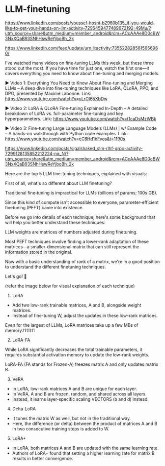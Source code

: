 # LLM-finetuning

https://www.linkedin.com/posts/youssef-hosni-b2960b135_if-you-would-like-to-get-your-hands-on-llm-activity-7295459477489672192-49Mu/?utm_source=share&utm_medium=member_android&rcm=ACoAAAe8D0cBW3NxXQaB93SNhHswReYjboBh_2k

https://www.linkedin.com/feed/update/urn:li:activity:7355228285615656960/

I've watched many videos on fine-tuning LLMs this week, but these three stood out the most. If you have time for just one, watch the first one—it covers everything you need to know about fine-tuning and merging models.

► Video 1: Everything You Need to Know About Fine-tuning and Merging LLMs – A deep dive into fine-tuning techniques like LoRA, QLoRA, PPO, and DPO, presented by Maxime Labonne. Link: https://www.youtube.com/watch?v=uLrOI65XbDw

► Video 2: LoRA & QLoRA Fine-tuning Explained In-Depth – A detailed breakdown of LoRA vs. full-parameter fine-tuning and key hyperparameters.
Link: https://www.youtube.com/watch?v=t1caDsMzWBk

► Video 3: Fine-tuning Large Language Models (LLMs) | w/ Example Code – A hands-on walkthrough with Python code examples.
Link: https://www.youtube.com/watch?v=eC6Hd1hFvos&t=1190s

https://www.linkedin.com/posts/sigalshaked_slm-rlhf-grpo-activity-7299128135852212224-nq_N/?utm_source=share&utm_medium=member_android&rcm=ACoAAAe8D0cBW3NxXQaB93SNhHswReYjboBh_2k

Here are the top 5 LLM fine-tuning techniques, explained with visuals:

First of all, what's so different about LLM finetuning?

Traditional fine‑tuning is impractical for LLMs (billions of params; 100s GB).

Since this kind of compute isn't accessible to everyone, parameter-efficient finetuning (PEFT) came into existence.

Before we go into details of each technique, here's some background that will help you better understand these techniques:

LLM weights are matrices of numbers adjusted during finetuning.

Most PEFT techniques involve finding a lower-rank adaptation of these matrices—a smaller-dimensional matrix that can still represent the information stored in the original.

Now with a basic understanding of rank of a matrix, we're in a good position to understand the different finetuning techniques.

Let's go! 🚀

(refer the image below for visual explanation of each technique)

1) LoRA

- Add two low-rank trainable matrices, A and B, alongside weight matrices.
- Instead of fine-tuning W, adjust the updates in these low-rank matrices.

Even for the largest of LLMs, LoRA matrices take up a few MBs of memory.1111111

2) LoRA-FA

While LoRA significantly decreases the total trainable parameters, it requires substantial activation memory to update the low-rank weights.

LoRA-FA (FA stands for Frozen-A) freezes matrix A and only updates matrix B.

3) VeRA

- In LoRA, low-rank matrices A and B are unique for each layer.
- In VeRA, A and B are frozen, random, and shared across all layers.
- Instead, it learns layer-specific scaling VECTORS (b and d) instead.

4) Delta-LoRA

- It tunes the matrix W as well, but not in the traditional way.
- Here, the difference (or delta) between the product of matrices A and B in two consecutive training steps is added to W.

5) LoRA+

- In LoRA, both matrices A and B are updated with the same learning rate.
- Authors of LoRA+ found that setting a higher learning rate for matrix B results in better convergence.
